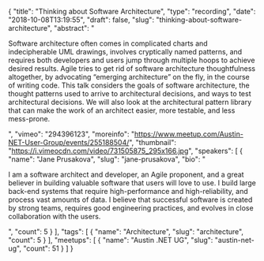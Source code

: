 {
  "title": "Thinking about Software Architecture",
  "type": "recording",
  "date": "2018-10-08T13:19:55",
  "draft": false,
  "slug": "thinking-about-software-architecture",
  "abstract": "<p>Software architecture often comes in complicated charts and indecipherable UML drawings, involves cryptically named patterns, and requires both developers and users jump through multiple hoops to achieve desired results. Agile tries to get rid of software architecture thoughtfulness altogether, by advocating “emerging architecture” on the fly, in the course of writing code. This talk considers the goals of software architecture, the thought patterns used to arrive to architectural decisions, and ways to test architectural decisions. We will also look at the architectural pattern library that can make the work of an architect easier, more testable, and less mess-prone.</p>",
  "vimeo": "294396123",
  "moreinfo": "https://www.meetup.com/Austin-NET-User-Group/events/255188504/",
  "thumbnail": "https://i.vimeocdn.com/video/731505875_295x166.jpg",
  "speakers": [
    {
      "name": "Jane Prusakova",
      "slug": "jane-prusakova",
      "bio": "<p>I am a software architect and developer, an Agile proponent, and a great believer in building valuable software that users will love to use. I build large back-end systems that require high-performance and high-reliability, and process vast amounts of data. I believe that successful software is created by strong teams, requires good engineering practices, and evolves in close collaboration with the users. </p>",
      "count": 5
    }
  ],
  "tags": [
    {
      "name": "Architecture",
      "slug": "architecture",
      "count": 5
    }
  ],
  "meetups": [
    {
      "name": "Austin .NET UG",
      "slug": "austin-net-ug",
      "count": 51
    }
  ]
}
